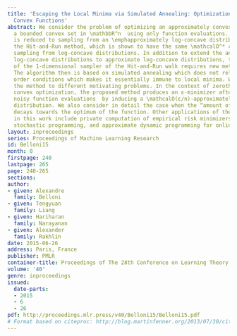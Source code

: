 ```yaml
---
title: 'Escaping the Local Minima via Simulated Annealing: Optimization of Approximately
  Convex Functions'
abstract: We consider the problem of optimizing an approximately convex function over
  a bounded convex set in \mathbbR^n  using only function evaluations. The problem
  is reduced to sampling from an \emphapproximately log-concave distribution using
  the Hit-and-Run method, which is shown to have the same \mathcalO^* complexity as
  sampling from log-concave distributions. In addition to extend the analysis for
  log-concave distributions to approximate log-concave distributions, the implementation
  of the 1-dimensional sampler of the Hit-and-Run walk requires new methods and analysis.
  The algorithm then is based on simulated annealing which does not relies on first
  order conditions which makes it essentially immune to local minima. We then apply
  the method to different motivating problems. In the context of zeroth order stochastic
  convex optimization, the proposed method produces an ε-minimizer after \mathcalO^*(n^7.5ε^-2)
  noisy function evaluations  by inducing a \mathcalO(ε/n)-approximately log concave
  distribution. We also consider in detail the case when the “amount of non-convexity”
  decays towards the optimum of the function. Other applications of the method discussed
  in this work include private computation of empirical risk minimizers, two-stage
  stochastic programming, and approximate dynamic programming for online learning.
layout: inproceedings
series: Proceedings of Machine Learning Research
id: Belloni15
month: 0
firstpage: 240
lastpage: 265
page: 240-265
sections: 
author:
- given: Alexandre
  family: Belloni
- given: Tengyuan
  family: Liang
- given: Hariharan
  family: Narayanan
- given: Alexander
  family: Rakhlin
date: 2015-06-26
address: Paris, France
publisher: PMLR
container-title: Proceedings of The 28th Conference on Learning Theory
volume: '40'
genre: inproceedings
issued:
  date-parts:
  - 2015
  - 6
  - 26
pdf: http://proceedings.mlr.press/v40/Belloni15/Belloni15.pdf
# Format based on citeproc: http://blog.martinfenner.org/2013/07/30/citeproc-yaml-for-bibliographies/
---
```

